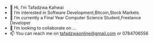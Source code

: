 - 👋 Hi, I’m Tafadzwa Kahwai
- 👀 I’m interested in Software Development,Bitcoin,Stock Markets
- 🌱 I’m currently a Final Year Computer Science Student,Freelance Developer
- 💞️ I’m looking to collaborate on ...
- 📫 You can reach me on tafadzwaonline@gmail.com or 0784706556

<!---
tafadzwaonline/tafadzwaonline is a ✨ special ✨ repository because its `README.md` (this file) appears on your GitHub profile.
You can click the Preview link to take a look at your changes.
--->
